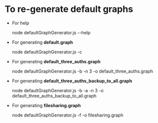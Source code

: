 # To re-generate default graphs

* For help

	node defaultGraphGenerator.js --help

* For generating **default.graph**

	node defaultGraphGenerator.js -c

* For generating **default_three_auths.graph**

	node defaultGraphGenerator.js -b -n 3 -o default_three_auths.graph

* For generating **default_three_auths_backup_to_all.graph**

	node defaultGraphGenerator.js -b -a -n 3 -o default_three_auths_backup_to_all.graph
	
* For generating **filesharing.graph**

	node defaultGraphGenerator.js -f -o filesharing.graph
